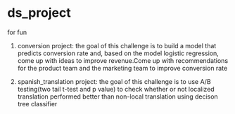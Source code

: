# ds_project
for fun

1. conversion project: the goal of this challenge is to build a model that predicts conversion rate and, based on the model logistic regression, come up with ideas to improve revenue.Come up with recommendations for the product team and the marketing team to improve conversion rate

2. spanish_translation project: the goal of this challenge is to use A/B testing(two tail t-test and p value) to check whether or not localized translation performed better than non-local translation using decison tree classifier
